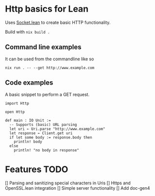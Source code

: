 # Http basics for Lean

Uses [Socket.lean](https://github.com/xubaiw/Socket.lean) to create basic HTTP functionality. 

Build with `nix build .`

## Command line examples

It can be used from the commandline like so

```
nix run . -- --get http://www.example.com
```

## Code examples

A basic snippet to perform a GET request.

```lean
import Http

open Http

def main : IO Unit :=
  -- Supports (basic) URL parsing
  let uri ← Uri.parse "http://www.example.com"
  let response ← Client.get uri
  if let some body := response.body then
    println! body
  else
    println! "no body in response"
```

# Features TODO

[] Parsing and sanitizing special characters in Uris
[] Https and OpenSSL.lean integration
[] Simple server functionality
[] Add doc-gen4

